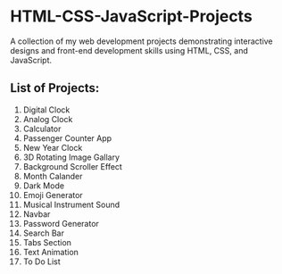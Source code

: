 # HTML-CSS-JavaScript-Projects
A collection of my web development projects demonstrating interactive designs and front-end development skills using HTML, CSS, and JavaScript.

## List of Projects:

1. Digital Clock
2. Analog Clock
3. Calculator
4. Passenger Counter App
5. New Year Clock
6. 3D Rotating Image Gallary
7. Background Scroller Effect
8. Month Calander
9. Dark Mode
10. Emoji Generator
11. Musical Instrument Sound
12. Navbar
13. Password Generator
14. Search Bar
15. Tabs Section
16. Text Animation
17. To Do List 
